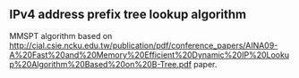 ## IPv4 address prefix tree lookup algorithm

MMSPT algorithm based on http://cial.csie.ncku.edu.tw/publication/pdf/conference_papers/AINA09-A%20Fast%20and%20Memory%20Efficient%20Dynamic%20IP%20Lookup%20Algorithm%20Based%20on%20B-Tree.pdf paper.
